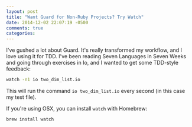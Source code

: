 ```yaml
---
layout: post
title: "Want Guard for Non-Ruby Projects? Try Watch"
date: 2014-12-02 22:07:19 -0500
comments: true
categories: 
---
```


I've gushed a lot about Guard. It's really transformed my workflow, and I love using it for
TDD. I've been reading Seven Languages in Seven Weeks and going through exercises in Io, and
I wanted to get some TDD-style feedback:

```sh
watch -n1 io two_dim_list.io
```

This will run the command `io two_dim_list.io` every second (in this case my test file).

If you're using OSX, you can install `watch` with Homebrew:

```sh
brew install watch
```
